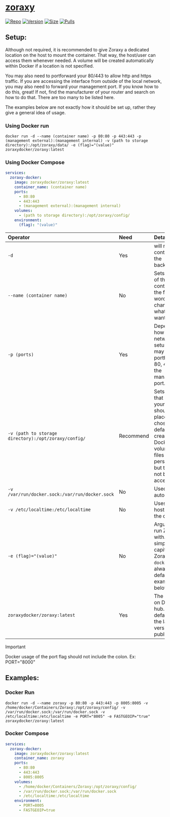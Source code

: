 # [zoraxy](https://github.com/tobychui/zoraxy/) </br>

[![Repo](https://img.shields.io/badge/Docker-Repo-007EC6?labelColor-555555&color-007EC6&logo=docker&logoColor=fff&style=flat-square)](https://hub.docker.com/r/zoraxydocker/zoraxy)
[![Version](https://img.shields.io/docker/v/zoraxydocker/zoraxy/latest?labelColor-555555&color-007EC6&style=flat-square)](https://hub.docker.com/r/zoraxydocker/zoraxy)
[![Size](https://img.shields.io/docker/image-size/zoraxydocker/zoraxy/latest?sort=semver&labelColor-555555&color-007EC6&style=flat-square)](https://hub.docker.com/r/zoraxydocker/zoraxy)
[![Pulls](https://img.shields.io/docker/pulls/zoraxydocker/zoraxy?labelColor-555555&color-007EC6&style=flat-square)](https://hub.docker.com/r/zoraxydocker/zoraxy)

## Setup: </br>
Although not required, it is recommended to give Zoraxy a dedicated location on the host to mount the container. That way, the host/user can access them whenever needed. A volume will be created automatically within Docker if a location is not specified. </br>

You may also need to portforward your 80/443 to allow http and https traffic. If you are accessing the interface from outside of the local network, you may also need to forward your management port. If you know how to do this, great! If not, find the manufacturer of your router and search on how to do that. There are too many to be listed here. </br>

The examples below are not exactly how it should be set up, rather they give a general idea of usage.

### Using Docker run </br>
```
docker run -d --name (container name) -p 80:80 -p 443:443 -p (management external):(management internal) -v (path to storage directory):/opt/zoraxy/data/ -e (flag)="(value)" zoraxydocker/zoraxy:latest
```

### Using Docker Compose </br>
```yml
services:
  zoraxy-docker:
    image: zoraxydocker/zoraxy:latest
    container_name: (container name)
    ports:
      - 80:80
      - 443:443
      - (management external):(management internal)
    volumes:
      - (path to storage directory):/opt/zoraxy/config/
    environment:
      (flag): "(value)"
```

| Operator | Need | Details |
|:-|:-|:-|
| `-d` | Yes | will run the container in the background. |
| `--name (container name)` | No | Sets the name of the container to the following word. You can change this to whatever you want. |
| `-p (ports)` | Yes | Depending on how your network is setup, you may need to portforward 80, 443, and the management port. |
| `-v (path to storage directory):/opt/zoraxy/config/` | Recommend | Sets the folder that holds your files. This should be the place you just chose. By default, it will create a Docker volume for the files for persistency but they will not be accessible. |
| `-v /var/run/docker.sock:/var/run/docker.sock` | No | Used for autodiscovery. |
| `-v /etc/localtime:/etc/localtime` | No | Uses the hosts time in the container. |
| `-e (flag)="(value)"` | No | Arguments to run Zoraxy with. They are simply just capitalized Zoraxy flags. `-docker=true` is always set by default. See examples below. |
| `zoraxydocker/zoraxy:latest` | Yes | The repository on Docker hub. By default, it is the latest version that is published. |

> [!IMPORTANT]
> Docker usage of the port flag should not include the colon. Ex: PORT="8000"

## Examples: </br>
### Docker Run </br>
```
docker run -d --name zoraxy -p 80:80 -p 443:443 -p 8005:8005 -v /home/docker/Containers/Zoraxy:/opt/zoraxy/config/ -v /var/run/docker.sock:/var/run/docker.sock -v /etc/localtime:/etc/localtime -e PORT="8005" -e FASTGEOIP="true" zoraxydocker/zoraxy:latest
```

### Docker Compose </br>
```yml
services:
  zoraxy-docker:
    image: zoraxydocker/zoraxy:latest
    container_name: zoraxy
    ports:
      - 80:80
      - 443:443
      - 8005:8005
    volumes:
      - /home/docker/Containers/Zoraxy:/opt/zoraxy/config/
      - /var/run/docker.sock:/var/run/docker.sock
      - /etc/localtime:/etc/localtime
    environment:
      - PORT=8005
      - FASTGEOIP=true
```
